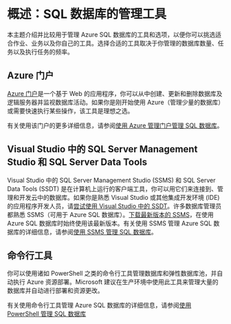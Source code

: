 <properties
	pageTitle="概述：SQL 数据库的管理工具"
	description="比较管理 Azure SQL 数据库的工具和选项"
	services="sql-database"
	documentationCenter=""
	authors="jeffgoll"
	manager="jeffreyg"
	editor="jeffreyg"/>

<tags
	ms.service="sql-database"
	ms.date="01/22/2016"
	wacn.date="03/29/2016"/>

# 概述：SQL 数据库的管理工具

本主题介绍并比较用于管理 Azure SQL 数据库的工具和选项，以便你可以挑选适合作业、业务以及你自己的工具。选择合适的工具取决于你管理的数据库数量、任务以及执行任务的频率。

## Azure 门户

[Azure 门户](https://manage.windowsazure.cn)是一个基于 Web 的应用程序，你可以从中创建、更新和删除数据库及逻辑服务器并监视数据库活动。如果你是刚开始使用 Azure（管理少量的数据库）或需要快速执行某些操作，该工具是理想之选。

有关使用该门户的更多详细信息，请参阅[使用 Azure 管理门户管理 SQL 数据库](/documentation/articles/sql-database-manage-portal)。

## Visual Studio 中的 SQL Server Management Studio 和 SQL Server Data Tools

Visual Studio 中的 SQL Server Management Studio (SSMS) 和 SQL Server Data Tools (SSDT) 是在计算机上运行的客户端工具，你可以用它们来连接到、管理和开发云中的数据库。如果你是熟悉 Visual Studio 或其他集成开发环境 (IDE) 的应用程序开发人员，请[尝试使用 Visual Studio 中的 SSDT](https://msdn.microsoft.com/zh-cn/library/mt204009.aspx)。许多数据库管理员都熟悉 SSMS（可用于 Azure SQL 数据库）。[下载最新版本的 SSMS](https://msdn.microsoft.com/zh-cn/library/mt238290)，在使用 Azure SQL 数据库时始终使用该最新版本。有关使用 SSMS 管理 Azure SQL 数据库的详细信息，请参阅[使用 SSMS 管理 SQL 数据库](/documentation/articles/sql-database-manage-azure-ssms)。

## 命令行工具

你可以使用诸如 PowerShell 之类的命令行工具管理数据库和弹性数据库池，并自动执行 Azure 资源部署。Microsoft 建议在生产环境中使用此工具来管理大量的数据库并自动进行部署和资源更改。

有关使用命令行工具管理 Azure SQL 数据库的详细信息，请参阅[使用 PowerShell 管理 SQL 数据库](/documentation/articles/sql-database-command-line-tools)

<!---HONumber=Mooncake_0321_2016-->
